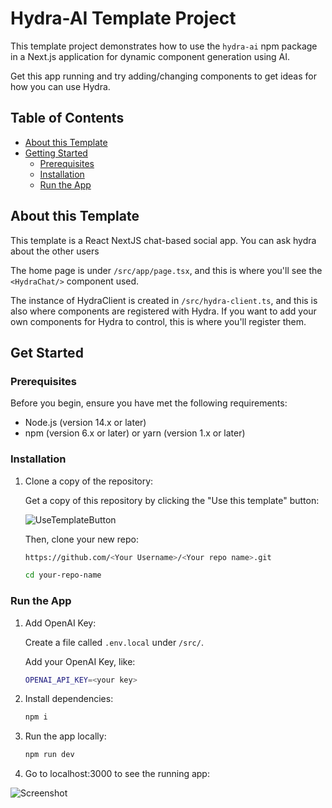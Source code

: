 # Hydra-AI Template Project

This template project demonstrates how to use the `hydra-ai` npm package in a Next.js application for dynamic component generation using AI.

Get this app running and try adding/changing components to get ideas for how you can use Hydra.

## Table of Contents

- [About this Template](#about-this-template)
- [Getting Started](#getting-started)
  - [Prerequisites](#prerequisites)
  - [Installation](#installation)
  - [Run the App](#run-the-app)

## About this Template

This template is a React NextJS chat-based social app. You can ask hydra about the other users

The home page is under `/src/app/page.tsx`, and this is where you'll see the `<HydraChat/>` component used.

The instance of HydraClient is created in `/src/hydra-client.ts`, and this is also where components are registered with Hydra. If you want to add your own components for Hydra to control, this is where you'll register them.

## Get Started

### Prerequisites

Before you begin, ensure you have met the following requirements:

- Node.js (version 14.x or later)
- npm (version 6.x or later) or yarn (version 1.x or later)

### Installation

1. Clone a copy of the repository:

   Get a copy of this repository by clicking the "Use this template" button:

   ![UseTemplateButton](https://i.imgur.com/eyUyEi2.png)

   Then, clone your new repo:

   ```bash
   https://github.com/<Your Username>/<Your repo name>.git

   cd your-repo-name
   ```

### Run the App

1. Add OpenAI Key:

   Create a file called `.env.local` under `/src/`.

   Add your OpenAI Key, like:

   ```bash
   OPENAI_API_KEY=<your key>
   ```

2. Install dependencies:

   ```bash
   npm i
   ```

3. Run the app locally:

   ```bash
   npm run dev
   ```

4. Go to localhost:3000 to see the running app:

![Screenshot](https://i.imgur.com/a0RW6v1.png)
